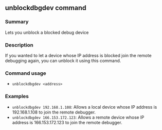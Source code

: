 ## unblockdbgdev command

### Summary

Lets you unblock a blocked debug device

### Description

If you wanted to let a device whose IP address is blocked join the remote debugging again, you can unblock it using this command.

### Command usage

* `unblockdbgdev <address>`

### Examples

* `unblockdbgdev 192.168.1.108`: Allows a local device whose IP address is 192.168.1.108 to join the remote debugger.
* `unblockdbgdev 166.153.172.123`: Allows a remote device whose IP address is 166.153.172.123 to join the remote debugger.